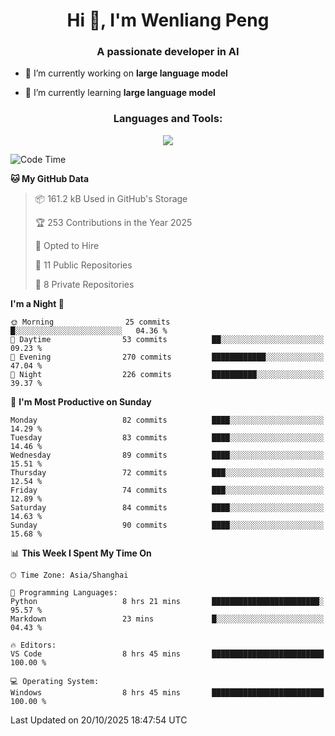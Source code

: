 <h1 align="center">Hi 👋, I'm Wenliang Peng</h1>
<h3 align="center">A passionate developer in AI</h3>

- 🔭 I’m currently working on **large language model**

- 🌱 I’m currently learning **large language model**

<!-- <h3 align="left">Connect with me:</h3> -->
<!-- <p align="left">
</p> -->

<h3 align="center">Languages and Tools:</h3>
<p align="center">
  <a href="https://skillicons.dev">
    <img src="https://skillicons.dev/icons?i=cpp,ros,docker,azure,git,linux,py,pytorch,cmake,githubactions,powershell,md&perline=6" />
  </a>
</p>


<!-- <p><img align="center" src="https://github-readme-stats.vercel.app/api/top-langs?username=bpwl0121&show_icons=true&locale=en&layout=compact" alt="bpwl0121" /></p> -->

<!-- <p><img align="center" src="https://github-readme-streak-stats.herokuapp.com/?user=bpwl0121&" alt="bpwl0121" /></p> -->

<!--START_SECTION:waka-->
![Code Time](http://img.shields.io/badge/Code%20Time-461%20hrs%2010%20mins-blue)

**🐱 My GitHub Data** 

> 📦 161.2 kB Used in GitHub's Storage 
 > 
> 🏆 253 Contributions in the Year 2025
 > 
> 💼 Opted to Hire
 > 
> 📜 11 Public Repositories 
 > 
> 🔑 8 Private Repositories 
 > 
**I'm a Night 🦉** 

```text
🌞 Morning                25 commits          █░░░░░░░░░░░░░░░░░░░░░░░░   04.36 % 
🌆 Daytime                53 commits          ██░░░░░░░░░░░░░░░░░░░░░░░   09.23 % 
🌃 Evening                270 commits         ████████████░░░░░░░░░░░░░   47.04 % 
🌙 Night                  226 commits         ██████████░░░░░░░░░░░░░░░   39.37 % 
```
📅 **I'm Most Productive on Sunday** 

```text
Monday                   82 commits          ████░░░░░░░░░░░░░░░░░░░░░   14.29 % 
Tuesday                  83 commits          ████░░░░░░░░░░░░░░░░░░░░░   14.46 % 
Wednesday                89 commits          ████░░░░░░░░░░░░░░░░░░░░░   15.51 % 
Thursday                 72 commits          ███░░░░░░░░░░░░░░░░░░░░░░   12.54 % 
Friday                   74 commits          ███░░░░░░░░░░░░░░░░░░░░░░   12.89 % 
Saturday                 84 commits          ████░░░░░░░░░░░░░░░░░░░░░   14.63 % 
Sunday                   90 commits          ████░░░░░░░░░░░░░░░░░░░░░   15.68 % 
```


📊 **This Week I Spent My Time On** 

```text
🕑︎ Time Zone: Asia/Shanghai

💬 Programming Languages: 
Python                   8 hrs 21 mins       ████████████████████████░   95.57 % 
Markdown                 23 mins             █░░░░░░░░░░░░░░░░░░░░░░░░   04.43 % 

🔥 Editors: 
VS Code                  8 hrs 45 mins       █████████████████████████   100.00 % 

💻 Operating System: 
Windows                  8 hrs 45 mins       █████████████████████████   100.00 % 
```


 Last Updated on 20/10/2025 18:47:54 UTC
<!--END_SECTION:waka-->
